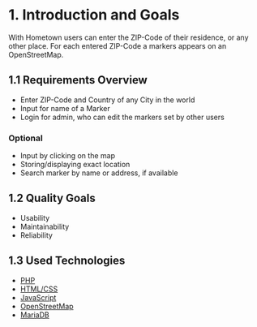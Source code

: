 # 1. Introduction and Goals

With Hometown users can enter the ZIP-Code of their residence, or any other place. For each entered ZIP-Code a markers
appears on an OpenStreetMap.

## 1.1 Requirements Overview

- Enter ZIP-Code and Country of any City in the world
- Input for name of a Marker
- Login for admin, who can edit the markers set by other users

### Optional

- Input by clicking on the map
- Storing/displaying exact location
- Search marker by name or address, if available

## 1.2 Quality Goals

- Usability
- Maintainability
- Reliability

## 1.3 Used Technologies

- [PHP](https://www.php.net/manual/en/intro-whatis.php)
- [HTML/CSS](https://developer.mozilla.org/en-US/docs/Web/html)
- [JavaScript](https://developer.mozilla.org/en-US/docs/Web/JavaScript)
- [OpenStreetMap](https://openstreetmap.org)
- [MariaDB](https://mariadb.org/)
